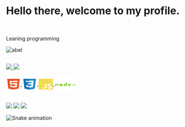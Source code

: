 <h1>Hello there, welcome to my profile.</h1>

<div style="display: inline_block"><br>
 
 <p>Leaning programming</p>
 <img width="100em" alt="abel" src="https://media.giphy.com/media/ukMiDlCmdv2og/giphy.gif?cid=ecf05e474jao4qs9r7lpz3whpzz3l4hur6z392p9h4i349y4&rid=giphy.gif&ct=g">

</div>


##
 <div>
  <a href="https://github.com/abel56">
  <img height="170em" src="https://github-readme-stats.vercel.app/api?username=abel56&show_icons=true&theme=merko&include_all_commits=true&count_private=true"/>
  <img height="100em" src="https://github-readme-stats.vercel.app/api/top-langs/?username=abel56&layout=compact&langs_count=7&theme=merko"/>
</div>
 
 <div style="display: inline_block"><br>
  <img align="center" alt="Abel-HTML" height="30" width="40" src="https://raw.githubusercontent.com/devicons/devicon/master/icons/html5/html5-original.svg">
  <img align="center" alt="Abel-CSS" height="30" width="40" src="https://raw.githubusercontent.com/devicons/devicon/master/icons/css3/css3-original.svg">
  <img align="center" alt="Abel-Js" height="30" width="40" src="https://raw.githubusercontent.com/devicons/devicon/master/icons/javascript/javascript-plain.svg">
  <img align="center" alt="Abel-Js" height="40" width="60" src="https://raw.githubusercontent.com/devicons/devicon/master/icons/nodejs/nodejs-plain-wordmark.svg">  
 
</div>

 
  ##
  
  <div> 
  <a href = "mailto:abeldev56@gmail.com"><img src="https://img.shields.io/badge/-Gmail-%23333?style=for-the-badge&logo=gmail&logoColor=white" target="_blank"></a>
  <a href="https://www.linkedin.com/in/abel-goncalves-572736218" target="_blank"><img src="https://img.shields.io/badge/-LinkedIn-%230077B5?style=for-the-badge&logo=linkedin&logoColor=white" target="_blank"></a> 
    <a href="https://www.linkedin.com/in/abel-goncalves-572736218" target="_blank"><img src="https://img.shields.io/badge/Facebook-1877F2?style=for-the-badge&logo=facebook&logoColor=white" target="_blank"></a> 
</div>

  	 
  ![Snake animation](https://github.com/abel56/abel56/blob/output/github-contribution-grid-snake.svg)
   

